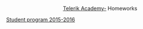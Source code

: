  <p align="center"><a href="http://telerikacademy.com//"> Telerik Academy-</a>
 Homeworks
 <p><a href ="http://academy.telerik.com/images/default-source/Academy_Curriculum/ta_plan_bg.png?sfvrsn=0">Student program 2015-2016</a></p>

